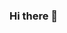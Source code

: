 ### Hi there 👋

<!--
**jo-seokhun/jo-seokhun** is a ✨ _special_ ✨ repository because its `README.md` (this file) appears on your GitHub profile.


- 🌱  I am currently studying at Kookmin University School of Automotive IT Convergence..
-->

